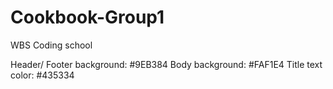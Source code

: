 # Cookbook-Group1
WBS Coding school

Header/ Footer background: #9EB384
Body background: #FAF1E4
Title text color: #435334